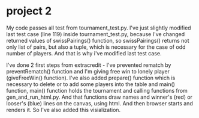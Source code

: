 
# project 2

<p>My code passes all test from tournament_test.py. I've just slightly
modified last test case (line 119) inside tournament_test.py,
because I've changed returned values of swissPairings() function,
so swissPairings() returns not only list of pairs, but also a tuple, which is necessary for 
the case of odd number of players. And that is why i've modified last test case.
</p>
<p>
I've done 2 first steps from extracredit - I've prevented rematch by preventRematch()
function and  I'm giving free win to lonely player (giveFreeWin() function).
I've also added prepare() function which is necessary to delete or to add some players into the
table and main() function, main() function holds the tournament and calling functions from 
gen_and_run_html.py. And that functions draw names and winner's (red)  or looser's (blue) lines on
the canvas, using html. And then browser starts and renders it. So I've also added this visialization.
</p>

